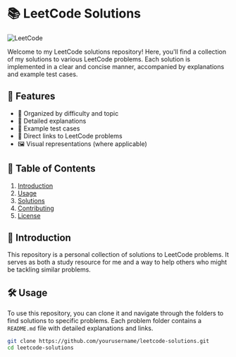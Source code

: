 # 📚 LeetCode Solutions

![LeetCode](https://upload.wikimedia.org/wikipedia/commons/1/19/LeetCode_logo_black.png)

Welcome to my LeetCode solutions repository! Here, you'll find a collection of my solutions to various LeetCode problems. Each solution is implemented in a clear and concise manner, accompanied by explanations and example test cases.

## 🌟 Features

- 📁 Organized by difficulty and topic
- 📝 Detailed explanations
- 🧪 Example test cases
- 🔗 Direct links to LeetCode problems
- 🖼️ Visual representations (where applicable)

## 📂 Table of Contents

1. [Introduction](#-introduction)
2. [Usage](#-usage)
3. [Solutions](#-solutions)
4. [Contributing](#-contributing)
5. [License](#-license)

## 🚀 Introduction

This repository is a personal collection of solutions to LeetCode problems. It serves as both a study resource for me and a way to help others who might be tackling similar problems.

## 🛠️ Usage

To use this repository, you can clone it and navigate through the folders to find solutions to specific problems. Each problem folder contains a `README.md` file with detailed explanations and links.

```bash
git clone https://github.com/yourusername/leetcode-solutions.git
cd leetcode-solutions
```